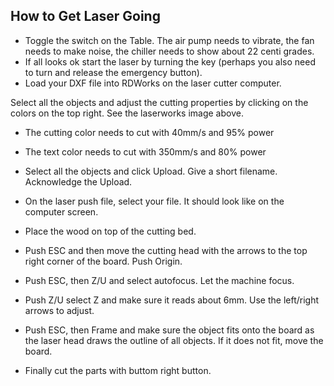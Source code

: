 ## How to Get Laser Going
- Toggle the switch on the Table. The air pump needs to vibrate, the fan needs to make noise, the chiller needs to show about 22 centi grades.
- If all looks ok start the laser by turning the key (perhaps you also need to turn and release the emergency button). 
- Load your DXF file into RDWorks on the laser cutter computer.

Select all the objects and adjust the cutting properties by clicking on the colors on the top right. See the laserworks image above.
- The cutting color needs to cut with 40mm/s and 95% power
- The text color needs to cut with 350mm/s and 80% power

- Select all the objects and click Upload. Give a short filename. Acknowledge the Upload.
- On the laser push file, select your file. It should look like on the computer screen.

- Place the wood on top of the cutting bed.
- Push ESC and then move the cutting head with the arrows to the top right corner of the board. Push Origin.
- Push ESC, then Z/U and select autofocus. Let the machine focus.
- Push Z/U select Z and make sure it reads about 6mm. Use the left/right arrows to adjust.
- Push ESC, then Frame and make sure the object fits onto the board as the laser head draws the outline of all objects. If it does not fit, move the board.

- Finally cut the parts with buttom right button.
